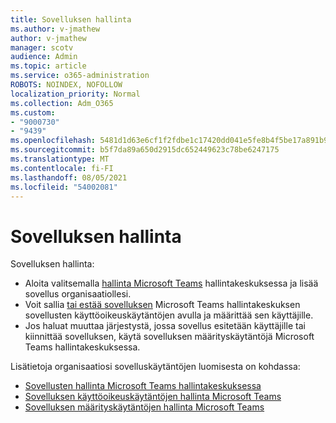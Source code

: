 ```yaml
---
title: Sovelluksen hallinta
ms.author: v-jmathew
author: v-jmathew
manager: scotv
audience: Admin
ms.topic: article
ms.service: o365-administration
ROBOTS: NOINDEX, NOFOLLOW
localization_priority: Normal
ms.collection: Adm_O365
ms.custom:
- "9000730"
- "9439"
ms.openlocfilehash: 5481d1d63e6cf1f2fdbe1c17420dd041e5fe8b4f5be17a891b9e0bf871d27baf
ms.sourcegitcommit: b5f7da89a650d2915dc652449623c78be6247175
ms.translationtype: MT
ms.contentlocale: fi-FI
ms.lasthandoff: 08/05/2021
ms.locfileid: "54002081"
---
```

# <a name="how-to-manage-an-app"></a>Sovelluksen hallinta

Sovelluksen hallinta:

- Aloita valitsemalla [hallinta Microsoft Teams](https://admin.teams.microsoft.com/policies/manage-apps) hallintakeskuksessa ja lisää sovellus organisaatiollesi.
- Voit sallia [tai estää sovelluksen](https://admin.teams.microsoft.com/policies/app-permission) Microsoft Teams hallintakeskuksen sovellusten käyttöoikeuskäytäntöjen avulla ja määrittää sen käyttäjille.
- Jos haluat muuttaa järjestystä, jossa sovellus esitetään käyttäjille [](https://admin.teams.microsoft.com/policies/app-setup) tai kiinnittää sovelluksen, käytä sovelluksen määrityskäytäntöjä Microsoft Teams hallintakeskuksessa.

Lisätietoja organisaatiosi sovelluskäytäntöjen luomisesta on kohdassa:

- [Sovellusten hallinta Microsoft Teams hallintakeskuksessa](https://docs.microsoft.com/MicrosoftTeams/manage-apps)
- [Sovelluksen käyttöoikeuskäytäntöjen hallinta Microsoft Teams](https://docs.microsoft.com/microsoftteams/teams-app-permission-policies)
- [Sovelluksen määrityskäytäntöjen hallinta Microsoft Teams](https://docs.microsoft.com/microsoftteams/teams-app-setup-policies)
